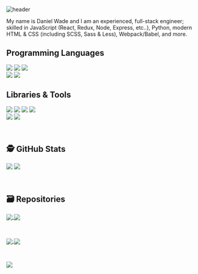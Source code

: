 ![header](https://user-images.githubusercontent.com/8584126/92184024-d344c200-ee04-11ea-9fec-fce266f2bd1e.png)

My name is Daniel Wade and I am an experienced, full-stack engineer; skilled in JavaScript (React, Redux, Node, Express, etc..), Python, modern HTML & CSS (including SCSS, Sass & Less), Webpack/Babel, and more.

## Programming Languages
![](https://img.shields.io/badge/JavaScript-informational?style=for-the-badge&logo=javascript&logoColor=white&color=28b584)
![](https://img.shields.io/badge/Python-informational?style=for-the-badge&logo=python&logoColor=white&color=28b584)
![](https://img.shields.io/badge/Sass-informational?style=for-the-badge&logo=sass&logoColor=white&color=28b584)
<br>
![](https://img.shields.io/badge/HTML-informational?style=for-the-badge&logo=html5&logoColor=white&color=28b584)
![](https://img.shields.io/badge/CSS-informational?style=for-the-badge&logo=css3&logoColor=white&color=28b584)

## Libraries & Tools
![](https://img.shields.io/badge/React-informational?style=for-the-badge&logo=react&logoColor=white&color=28b584)
![](https://img.shields.io/badge/Redux-informational?style=for-the-badge&logo=redux&logoColor=white&color=28b584)
![](https://img.shields.io/badge/NodeJS-informational?style=for-the-badge&logo=node.js&logoColor=white&color=28b584)
![](https://img.shields.io/badge/Electron-informational?style=for-the-badge&logo=electron&logoColor=white&color=28b584)
<br>
![](https://img.shields.io/badge/Webpack-informational?style=for-the-badge&logo=webpack&logoColor=white&color=28b584)
![](https://img.shields.io/badge/Babel-informational?style=for-the-badge&logo=babel&logoColor=white&color=28b584)

<br>

## 🕵️ GitHub Stats
![](https://github-readme-stats.vercel.app/api?username=iPzard&show_icons=true&line_height=32&count_private=true&hide=stars&title_color=ffffff&text_color=c9cacc&icon_color=2bbc8a&bg_color=1d1f21)
![](https://github-readme-stats.vercel.app/api/top-langs/?username=iPzard&&hide=html&title_color=ffffff&text_color=c9cacc&icon_color=2bbc8a&bg_color=1d1f21)


<br>

## 🗃️ Repositories

<a href="https://github.com/default-services/components">
  <img align="center" src="https://github-readme-stats.vercel.app/api/pin/?username=default-services&repo=components&title_color=ffffff&text_color=c9cacc&icon_color=2bbc8a&bg_color=1d1f21"/>
</a>

<a href="https://github.com/default-services/icons">
  <img align="center" src="https://github-readme-stats.vercel.app/api/pin/?username=default-services&repo=icons&title_color=ffffff&text_color=c9cacc&icon_color=2bbc8a&bg_color=1d1f21" />
</a>   

&nbsp;&nbsp;

<a href="https://github.com/iPzard/media-file-renamer">
  <img align="center" src="https://github-readme-stats.vercel.app/api/pin/?username=iPzard&repo=media-file-renamer&title_color=ffffff&text_color=c9cacc&icon_color=2bbc8a&bg_color=1d1f21" />
</a>

<a href="https://github.com/iPzard/electron-react-python-template">
  <img align="center" src="https://github-readme-stats.vercel.app/api/pin/?username=iPzard&repo=electron-react-python-template&title_color=ffffff&text_color=c9cacc&icon_color=2bbc8a&bg_color=1d1f21"/>
</a>

&nbsp;&nbsp;

<a href="https://github.com/iPzard/multi-app-express-server">
  <img align="center" src="https://github-readme-stats.vercel.app/api/pin/?username=iPzard&repo=multi-app-express-server&title_color=ffffff&text_color=c9cacc&icon_color=2bbc8a&bg_color=1d1f21" />
</a>

